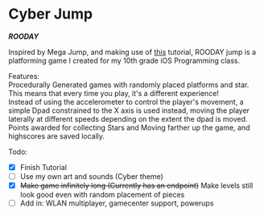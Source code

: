 Cyber Jump
===========
***ROODAY***   

Inspired by Mega Jump, and making use of [this](http://www.raywenderlich.com/63229/make-game-like-mega-jump-spritekit-part-12) tutorial, ROODAY jump is a platforming game I created for my 10th grade iOS Programming class.    

Features:   
Procedurally Generated games with randomly placed platforms and star. This means that every time you play, it's a different experience!   
Instead of using the accelerometer to control the player's movement, a simple Dpad constrained to the X axis is used instead, moving the player laterally at different speeds depending on the extent the dpad is moved.   
Points awarded for collecting Stars and Moving farther up the game, and highscores are saved locally.

Todo:   
- [x] Finish Tutorial   
- [ ] Use my own art and sounds (Cyber theme)   
- [x] ~~Make game infinitely long (Currently has an endpoint)~~ Make levels still look good even with random placement of pieces   
- [ ] Add in: WLAN multiplayer, gamecenter support, powerups   
